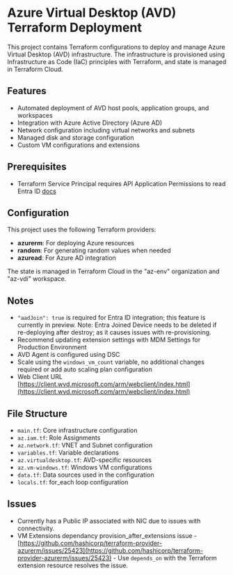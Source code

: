 # Azure Virtual Desktop (AVD) Terraform Deployment

This project contains Terraform configurations to deploy and manage Azure Virtual Desktop (AVD) infrastructure. The infrastructure is provisioned using Infrastructure as Code (IaC) principles with Terraform, and state is managed in Terraform Cloud.

## Features

- Automated deployment of AVD host pools, application groups, and workspaces
- Integration with Azure Active Directory (Azure AD)
- Network configuration including virtual networks and subnets
- Managed disk and storage configuration
- Custom VM configurations and extensions

## Prerequisites

- Terraform Service Principal requires API Application Permissions to read Entra ID [docs](https://registry.terraform.io/providers/hashicorp/azuread/latest/docs/resources/group)

## Configuration

This project uses the following Terraform providers:

- **azurerm**: For deploying Azure resources
- **random**: For generating random values when needed
- **azuread**: For Azure AD integration

The state is managed in Terraform Cloud in the "az-env" organization and "az-vdi" workspace.

## Notes
- `"aadJoin": true` is required for Entra ID integration; this feature is currently in preview. Note: Entra Joined Device needs to be deleted if re-deploying after destroy; as it causes issues with re-provisioning.
- Recommend updating extension settings with MDM Settings for Production Environment
- AVD Agent is configured using DSC
- Scale using the `windows_vm_count` variable, no additional changes required or add auto scaling plan configuration
- Web Client URL [https://client.wvd.microsoft.com/arm/webclient/index.html](https://client.wvd.microsoft.com/arm/webclient/index.html)

## File Structure

- `main.tf`: Core infrastructure configuration
- `az.iam.tf`: Role Assignments
- `az.network.tf`: VNET and Subnet configuration
- `variables.tf`: Variable declarations
- `az.virtualdesktop.tf`: AVD-specific resources
- `az.vm-windows.tf`: Windows VM configurations
- `data.tf`: Data sources used in the configuration
- `locals.tf`: for_each loop configuration

## Issues
- Currently has a Public IP associated with NIC due to issues with connectivity.
- VM Extensions dependancy provision_after_extensions issue - [https://github.com/hashicorp/terraform-provider-azurerm/issues/25423](https://github.com/hashicorp/terraform-provider-azurerm/issues/25423) - Use `depends_on` with the Terraform extension resource resolves the issue.